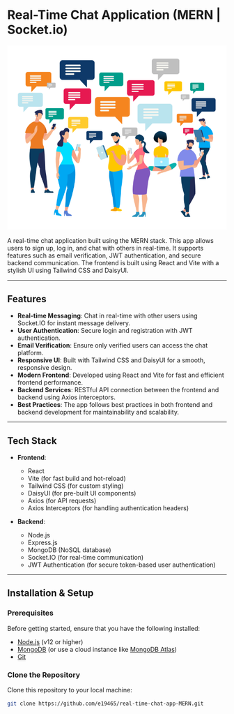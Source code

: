 # Real-Time Chat Application (MERN | Socket.io)

![Chat App Logo](frontend/public/chat_people.png)

A real-time chat application built using the MERN stack. This app allows users to sign up, log in, and chat with others in real-time. It supports features such as email verification, JWT authentication, and secure backend communication. The frontend is built using React and Vite with a stylish UI using Tailwind CSS and DaisyUI.

---

## Features

- **Real-time Messaging**: Chat in real-time with other users using Socket.IO for instant message delivery.
- **User Authentication**: Secure login and registration with JWT authentication.
- **Email Verification**: Ensure only verified users can access the chat platform.
- **Responsive UI**: Built with Tailwind CSS and DaisyUI for a smooth, responsive design.
- **Modern Frontend**: Developed using React and Vite for fast and efficient frontend performance.
- **Backend Services**: RESTful API connection between the frontend and backend using Axios interceptors.
- **Best Practices**: The app follows best practices in both frontend and backend development for maintainability and scalability.

---

## Tech Stack

- **Frontend**:

  - React
  - Vite (for fast build and hot-reload)
  - Tailwind CSS (for custom styling)
  - DaisyUI (for pre-built UI components)
  - Axios (for API requests)
  - Axios Interceptors (for handling authentication headers)

- **Backend**:
  - Node.js
  - Express.js
  - MongoDB (NoSQL database)
  - Socket.IO (for real-time communication)
  - JWT Authentication (for secure token-based user authentication)

---

## Installation & Setup

### Prerequisites

Before getting started, ensure that you have the following installed:

- [Node.js](https://nodejs.org/) (v12 or higher)
- [MongoDB](https://www.mongodb.com/try/download/community) (or use a cloud instance like [MongoDB Atlas](https://www.mongodb.com/cloud/atlas))
- [Git](https://git-scm.com/)

### Clone the Repository

Clone this repository to your local machine:

```bash
git clone https://github.com/e19465/real-time-chat-app-MERN.git
```
